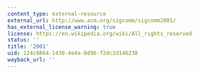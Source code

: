 ```yaml
---
content_type: external-resource
external_url: http://www.acm.org/sigcomm/sigcomm2001/
has_external_license_warning: true
license: https://en.wikipedia.org/wiki/All_rights_reserved
status: ''
title: '2001'
uid: 124c8864-1430-4e4a-8d96-f2dc2d146238
wayback_url: ''
---
```

